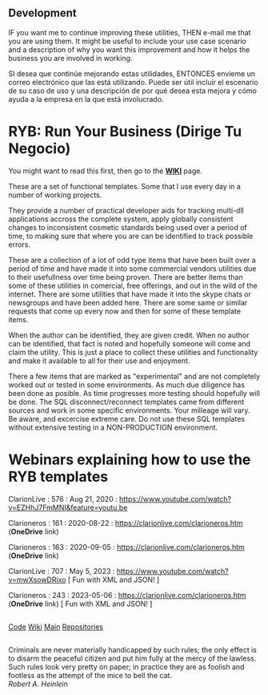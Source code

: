 ## Development
IF you want me to continue improving these utilities, THEN e-mail me that you are using them. 
 It might be useful to include your use case scenario and a description of why you want this improvement 
 and how it helps the business you are involved in working.

SI desea que continúe mejorando estas utilidades, ENTONCES envíeme un correo electrónico que las está utilizando. 
  Puede ser útil incluir el escenario de su caso de uso y una descripción de por qué desea esta mejora 
  y cómo ayuda a la empresa en la que está involucrado.

# RYB: Run Your Business (Dirige Tu Negocio)

You might want to read this first, then go to the [**WIKI**](https://github.com/RobertArtigas/RYB/wiki) page.

These are a set of functional templates. Some that I use every day in a number of working projects.

They provide a number of practical developer aids for tracking multi-dll applications accross the complete system, apply globally consistent changes to inconsistent cosmetic standards being used over a period of time, to making sure that where you are can be identified to track possible errors. 

These are a collection of a lot of odd type items that have been built over a period of time and have made it into some commercial vendors utilities due to their usefullness over time being proven. There are better items than some of these utilities in comercial, free offerings, and out in the wild of the internet. There are some utilities that have made it into the skype chats or newsgroups and have been added here. There are some same or similar requests that come up every now and then for some of these template items. 

When the author can be identified, they are given credit. When no author can be identified, that fact is noted and hopefully someone will come and claim the utility. This is just a place to collect these utilities and functionality and make it available to all for their use and enjoyment. 

There a few items that are marked as "experimental" and are not completely worked out or tested in some environments. As much due diligence has been done as posible. As time progresses more testing should hopefully will be done. The SQL disconnect/reconnect templates came from different sources and work in some specific environments. Your milleage will vary. Be aware, and excercise extreme care. Do not use these SQL templates without extensive testing in a NON-PRODUCTION environment.


# Webinars explaining how to use the RYB templates

ClarionLive : 576 : Aug 21, 2020 : https://www.youtube.com/watch?v=EZHhJ7FmMNI&feature=youtu.be

Clarioneros : 161 : 2020-08-22 : https://clarionlive.com/clarioneros.htm (**OneDrive** link)

Clarioneros : 163 : 2020-09-05 : https://clarionlive.com/clarioneros.htm (**OneDrive** link)

ClarionLive : 707 : May 5, 2023 : https://www.youtube.com/watch?v=mwXsowDRixo [ Fun with XML and JSON! ]

Clarioneros : 243 : 2023-05-06 : https://clarionlive.com/clarioneros.htm (**OneDrive** link) [ Fun with XML and JSON! ]

##

[Code](https://github.com/RobertArtigas/RYB) 
[Wiki](https://github.com/RobertArtigas/RYB/wiki) 
[Main](https://github.com/RobertArtigas) 
[Repositories](https://github.com/RobertArtigas?tab=repositories)

##
###

Criminals are never materially handicapped by such rules; the only effect is to disarm the peaceful citizen and put him fully at the mercy of the lawless. Such rules look very pretty on paper; in practice they are as foolish and footless as the attempt of the mice to bell the cat.<BR/>
_Robert A. Heinlein_

